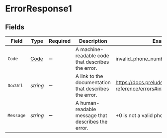 # ErrorResponse1


## Fields

| Field                                                             | Type                                                              | Required                                                          | Description                                                       | Example                                                           |
| ----------------------------------------------------------------- | ----------------------------------------------------------------- | ----------------------------------------------------------------- | ----------------------------------------------------------------- | ----------------------------------------------------------------- |
| `Code`                                                            | [Code](../../Models/Errors/Code.md)                               | :heavy_minus_sign:                                                | A machine-readable code that describes the error.                 | invalid_phone_number                                              |
| `DocUrl`                                                          | *string*                                                          | :heavy_minus_sign:                                                | A link to the documentation that describes the error.             | https://docs.prelude.so/api-reference/errors#invalid_phone_number |
| `Message`                                                         | *string*                                                          | :heavy_minus_sign:                                                | A human-readable message that describes the error.                | +0 is not a valid phone number                                    |